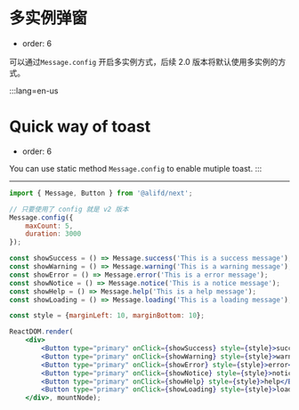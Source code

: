 # 多实例弹窗

- order: 6

可以通过`Message.config` 开启多实例方式，后续 2.0 版本将默认使用多实例的方式。

:::lang=en-us
# Quick way of toast

- order: 6

You can use static method `Message.config` to enable mutiple toast.
:::


---

````jsx
import { Message, Button } from '@alifd/next';

// 只要使用了 config 就是 v2 版本
Message.config({
    maxCount: 5, 
    duration: 3000
});

const showSuccess = () => Message.success('This is a success message');
const showWarning = () => Message.warning('This is a warning message');
const showError = () => Message.error('This is a error message');
const showNotice = () => Message.notice('This is a notice message');
const showHelp = () => Message.help('This is a help message');
const showLoading = () => Message.loading('This is a loading message');

const style = {marginLeft: 10, marginBottom: 10};

ReactDOM.render(
    <div>
        <Button type="primary" onClick={showSuccess} style={style}>success</Button>
        <Button type="primary" onClick={showWarning} style={style}>warning</Button>
        <Button type="primary" onClick={showError} style={style}>error</Button>
        <Button type="primary" onClick={showNotice} style={style}>notice</Button>
        <Button type="primary" onClick={showHelp} style={style}>help</Button>
        <Button type="primary" onClick={showLoading} style={style}>loading</Button>
    </div>, mountNode);
````
